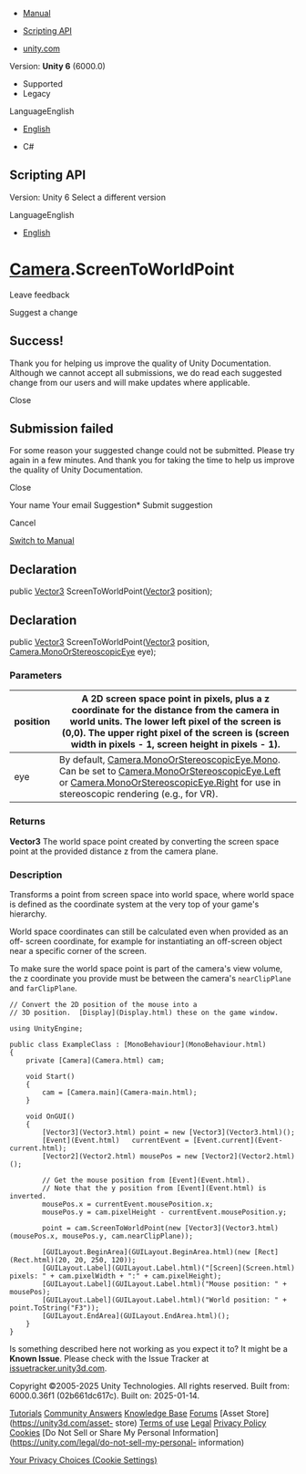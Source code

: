 [ ]()

  * [Manual](../Manual/index.html)
  * [Scripting API](../ScriptReference/index.html)

  * [unity.com](https://unity.com/)

Version: **Unity 6** (6000.0)

  * Supported
  * Legacy

LanguageEnglish

  * [English]()

  * C#

[ ](https://docs.unity3d.com)

## Scripting API

Version: Unity 6 Select a different version

LanguageEnglish

  * [English]()

#  [Camera](Camera.html).ScreenToWorldPoint

Leave feedback

Suggest a change

## Success!

Thank you for helping us improve the quality of Unity Documentation. Although
we cannot accept all submissions, we do read each suggested change from our
users and will make updates where applicable.

Close

## Submission failed

For some reason your suggested change could not be submitted. Please <a>try
again</a> in a few minutes. And thank you for taking the time to help us
improve the quality of Unity Documentation.

Close

Your name Your email Suggestion* Submit suggestion

Cancel

[Switch to Manual](../Manual/class-Camera.html "Go to Camera Component in the
Manual")

## Declaration

public [Vector3](Vector3.html) ScreenToWorldPoint([Vector3](Vector3.html)
position);

## Declaration

public [Vector3](Vector3.html) ScreenToWorldPoint([Vector3](Vector3.html)
position, [Camera.MonoOrStereoscopicEye](Camera.MonoOrStereoscopicEye.html)
eye);

### Parameters

position | A 2D screen space point in pixels, plus a z coordinate for the distance from the camera in world units. The lower left pixel of the screen is (0,0). The upper right pixel of the screen is (screen width in pixels - 1, screen height in pixels - 1).  
---|---  
eye | By default, [Camera.MonoOrStereoscopicEye.Mono](Camera.MonoOrStereoscopicEye.Mono.html). Can be set to [Camera.MonoOrStereoscopicEye.Left](Camera.MonoOrStereoscopicEye.Left.html) or [Camera.MonoOrStereoscopicEye.Right](Camera.MonoOrStereoscopicEye.Right.html) for use in stereoscopic rendering (e.g., for VR).  
  
### Returns

**Vector3** The world space point created by converting the screen space point
at the provided distance z from the camera plane.

### Description

Transforms a point from screen space into world space, where world space is
defined as the coordinate system at the very top of your game's hierarchy.

World space coordinates can still be calculated even when provided as an off-
screen coordinate, for example for instantiating an off-screen object near a
specific corner of the screen.  
  
To make sure the world space point is part of the camera's view volume, the z
coordinate you provide must be between the camera's `nearClipPlane` and
`farClipPlane`.

    
    
    // Convert the 2D position of the mouse into a
    // 3D position.  [Display](Display.html) these on the game window.  
      
    using UnityEngine;  
      
    public class ExampleClass : [MonoBehaviour](MonoBehaviour.html)
    {
        private [Camera](Camera.html) cam;  
      
        void Start()
        {
            cam = [Camera.main](Camera-main.html);
        }  
      
        void OnGUI()
        {
            [Vector3](Vector3.html) point = new [Vector3](Vector3.html)();
            [Event](Event.html)   currentEvent = [Event.current](Event-current.html);
            [Vector2](Vector2.html) mousePos = new [Vector2](Vector2.html)();  
      
            // Get the mouse position from [Event](Event.html).
            // Note that the y position from [Event](Event.html) is inverted.
            mousePos.x = currentEvent.mousePosition.x;
            mousePos.y = cam.pixelHeight - currentEvent.mousePosition.y;  
      
            point = cam.ScreenToWorldPoint(new [Vector3](Vector3.html)(mousePos.x, mousePos.y, cam.nearClipPlane));  
      
            [GUILayout.BeginArea](GUILayout.BeginArea.html)(new [Rect](Rect.html)(20, 20, 250, 120));
            [GUILayout.Label](GUILayout.Label.html)("[Screen](Screen.html) pixels: " + cam.pixelWidth + ":" + cam.pixelHeight);
            [GUILayout.Label](GUILayout.Label.html)("Mouse position: " + mousePos);
            [GUILayout.Label](GUILayout.Label.html)("World position: " + point.ToString("F3"));
            [GUILayout.EndArea](GUILayout.EndArea.html)();
        }
    }
    

Is something described here not working as you expect it to? It might be a
**Known Issue**. Please check with the Issue Tracker at
[issuetracker.unity3d.com](https://issuetracker.unity3d.com).

Copyright ©2005-2025 Unity Technologies. All rights reserved. Built from:
6000.0.36f1 (02b661dc617c). Built on: 2025-01-14.

[Tutorials](https://unity3d.com/learn) [Community
Answers](https://answers.unity3d.com) [Knowledge
Base](https://support.unity3d.com/hc/en-us)
[Forums](https://forum.unity3d.com) [Asset Store](https://unity3d.com/asset-
store) [Terms of use](https://docs.unity3d.com/Manual/TermsOfUse.html)
[Legal](https://unity.com/legal) [Privacy
Policy](https://unity.com/legal/privacy-policy)
[Cookies](https://unity.com/legal/cookie-policy) [Do Not Sell or Share My
Personal Information](https://unity.com/legal/do-not-sell-my-personal-
information)

[Your Privacy Choices (Cookie Settings)](javascript:void\(0\);)

